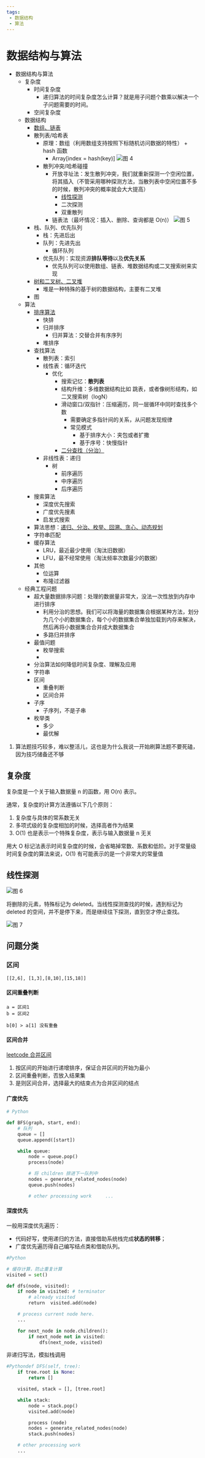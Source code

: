 ```yaml
---
tags:
 - 数据结构
 - 算法
---
```


# 数据结构与算法

- 数据结构与算法
  - 复杂度
    - 时间复杂度
      - 递归算法的时间复杂度怎么计算？就是用子问题个数乘以解决一个子问题需要的时间。
    - 空间复杂度
  - 数据结构
    - [数组、链表](./底层存储结构：数组、链表.md)
    - 散列表/哈希表
      - 原理：数组（利用数组支持按照下标随机访问数据的特性） + hash 函数 
        - Array[index = hash(key)]  ![图 4](./images/1647795833834.png)  
      - 散列冲突/哈希碰撞
        - 开放寻址法：发生散列冲突，我们就重新探测一个空闲位置，将其插入（不管采用哪种探测方法，当散列表中空闲位置不多的时候，散列冲突的概率就会大大提高）
          - [线性探测](#线性探测)
          - 二次探测
          - 双重散列
        - 链表法（最坏情况：插入、删除、查询都是 O(n)）  ![图 5](./images/1650352201666.png) 
    - 栈、队列、优先队列
      - 栈：先进后出
      - 队列：先进先出
        - 循环队列
      - 优先队列：实现资源**排队等待**以及**优先关系**
        - 优先队列可以使用数组、链表、堆数据结构或二叉搜索树来实现 
    - [树和二叉树、二叉堆](./树和二叉树、二叉堆.md)
      - 堆是一种特殊的基于树的数据结构，主要有二叉堆
    - 图
  - 算法
    - [排序算法](./排序算法.md)
      - 快排
      - 归并排序
        - 归并算法：交替合并有序序列
      - 堆排序
    - 查找算法
      - 散列表：索引
      - 线性表：循环迭代
        - 优化
          - 搜索记忆：**散列表**
          - 结构升维：多维数据结构比如 跳表，或者像树形结构，如二叉搜索树（logN）
          - 滑动窗口/双指针：压缩遍历，同一层循环中同时查找多个数
            - 需要确定多指针间的关系，从问题发现规律
            - 常见模式
              - 基于排序大小：夹包或者扩撒
              - 基于序号：快慢指针
          - [二分查找（分治）](./二分查找.md)
      - 非线性表：递归
        - 树
          - 前序遍历
          - 中序遍历
          - 后序遍历
    - 搜索算法
      - 深度优先搜索
      - 广度优先搜素
      - 启发式搜索
    - 算法思想：[递归、分治、枚举、回溯、贪心、动态规划](./%E9%80%92%E5%BD%92%E3%80%81%E5%88%86%E6%B2%BB%E3%80%81%E6%9E%9A%E4%B8%BE%E3%80%81%E5%9B%9E%E6%BA%AF%E3%80%81%E8%B4%AA%E5%BF%83%E3%80%81%E5%8A%A8%E6%80%81%E8%A7%84%E5%88%92.md)
    - 字符串匹配
    - 缓存算法
      - LRU，最近最少使用（淘汰旧数据）
      - LFU，最不经常使用（淘汰频率次数最少的数据）
    - 其他
      - 位运算
      - 布隆过滤器
  - 经典工程问题
    - 超大量数据排序问题：处理的数据量非常大，没法一次性放到内存中进行排序
      - 利用分治的思想。我们可以将海量的数据集合根据某种方法，划分为几个小的数据集合，每个小的数据集合单独加载到内存来解决，然后再将小数据集合合并成大数据集合
      - 多路归并排序
    - 最值问题
      - 枚举搜索
      - 
    - 分治算法如何降低时间复杂度、理解及应用
    - 字符串
    - 区间
      - 重叠判断
      - 区间合并
    - 子序
      - 子序列，不是子串
    - 枚举类
      - 多少
      - 最优解

1. 算法题技巧较多，难以整活儿，这也是为什么我说一开始刷算法题不要死磕，因为技巧储备还不够

## 复杂度

复杂度是一个关于输入数据量 n 的函数，用 O(n) 表示。

通常，复杂度的计算方法遵循以下几个原则：

1. 复杂度与具体的常系数无关
2. 多项式级的复杂度相加的时候，选择高者作为结果
3. O(1) 也是表示一个特殊复杂度，表示与输入数据量 n 无关


用大 O 标记法表示时间复杂度的时候，会省略掉常数、系数和低阶。对于常量级时间复杂度的算法来说，O(1) 有可能表示的是一个非常大的常量值

## 线性探测

![图 6](./images/1650352728220.png)  

将删除的元素，特殊标记为 deleted。当线性探测查找的时候，遇到标记为 deleted 的空间，并不是停下来，而是继续往下探测，直到空才停止查找。

![图 7](./images/1650352748489.png)  


## 问题分类

### 区间

`[[2,6], [1,3],[8,10],[15,18]]`

#### 区间重叠判断

```
a = 区间1
b = 区间2

b[0] > a[1] 没有重叠
```

#### 区间合并

[leetcode 合并区间](https://leetcode-cn.com/problems/merge-intervals/)

1. 按区间的开始进行递增排序，保证合并区间的开始为最小
2. 区间重叠判断，否放入结果集
3. 是则区间合并，选择最大的结束点为合并区间的结点


#### 广度优先

```python
# Python

def BFS(graph, start, end):
    # 队列   
    queue = [] 
    queue.append([start]) 

    while queue: 
        node = queue.pop() 
        process(node) 

        # 将 children 排进下一队列中
        nodes = generate_related_nodes(node) 
        queue.push(nodes)

        # other processing work 	...
```


#### 深度优先

一般用深度优先遍历：

- 代码好写，使用递归的方法，直接借助系统栈完成**状态的转移**；
- 广度优先遍历得自己编写结点类和借助队列。

```python
#Python

# 缓存计算，防止重复计算
visited = set() 

def dfs(node, visited):
    if node in visited: # terminator
        # already visited 
        return 	visited.add(node) 

    # process current node here. 
    ...

    for next_node in node.children(): 
        if next_node not in visited: 
            dfs(next_node, visited)
```

非递归写法，模拟栈调用

```python
#Pythondef DFS(self, tree): 
    if tree.root is None: 
        return [] 

    visited, stack = [], [tree.root]

    while stack: 
        node = stack.pop() 
        visited.add(node)

        process (node) 
        nodes = generate_related_nodes(node) 
        stack.push(nodes) 

    # other processing work 
    ...
```
